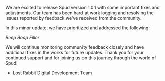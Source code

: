 We are excited to release Spud version 1.0.1 with some important fixes and adjustments. Our team has been hard at work logging and resolving the issues reported by feedback we've received from the community.

In this minor update, we have prioritized and addressed the following:

*Beep Boop Filler*

We will continue monitoring community feedback closely and have additional fixes in the works for future updates. Thank you for your continued support and for joining us on this journey through the world of Spud!

- Lost Rabbit Digital Development Team